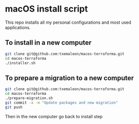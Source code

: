 # macOS install script

This repo installs all my personal configurations and most used applications.

## To install in a new computer

```sh
git clone git@github.com:txemaleon/macos-terraforma.git
cd macos-terraforma
./installer.sh
```

## To prepare a migration to a new computer

```sh
git clone git@github.com:txemaleon/macos-terraforma.git
cd macos-terraforma
./prepare-migration.sh
git commit -a -m "Update packages and new migration"
git push
```

Then in the new computer go back to install step
